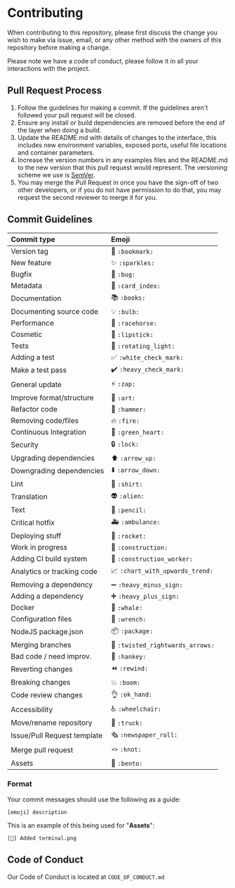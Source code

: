 # Contributing

When contributing to this repository, please first discuss the change you wish to make via issue,
email, or any other method with the owners of this repository before making a change. 

Please note we have a code of conduct, please follow it in all your interactions with the project.

## Pull Request Process

1. Follow the guidelines for making a commit. If the guidelines aren't followed your pull request will be closed.
2. Ensure any install or build dependencies are removed before the end of the layer when doing a build.
3. Update the README.md with details of changes to the interface, this includes new environment variables, exposed ports, useful file locations and container parameters.
4. Increase the version numbers in any examples files and the README.md to the new version that this pull request would represent. The versioning scheme we use is [SemVer](http://semver.org/).
5. You may merge the Pull Request in once you have the sign-off of two other developers, or if you 
   do not have permission to do that, you may request the second reviewer to merge it for you.

## Commit Guidelines

|   Commit type               | Emoji                                                     |
|:----------------------------|:----------------------------------------------------------|
| Version tag                 | :bookmark: `:bookmark:`                                   |
| New feature                 | :sparkles: `:sparkles:`                                   |
| Bugfix                      | :bug: `:bug:`                                             |
| Metadata                    | :card_index: `:card_index:`                               |
| Documentation               | :books: `:books:`                                         |
| Documenting source code     | :bulb: `:bulb:`                                           |
| Performance                 | :racehorse: `:racehorse:`                                 |
| Cosmetic                    | :lipstick: `:lipstick:`                                   |
| Tests                       | :rotating_light: `:rotating_light:`                       |
| Adding a test               | :white_check_mark: `:white_check_mark:`                   |
| Make a test pass            | :heavy_check_mark: `:heavy_check_mark:`                   |
| General update              | :zap: `:zap:`                                             |
| Improve format/structure    | :art: `:art:`                                             |
| Refactor code               | :hammer: `:hammer:`                                       |
| Removing code/files         | :fire: `:fire:`                                           |
| Continuous Integration      | :green_heart: `:green_heart:`                             |
| Security                    | :lock: `:lock:`                                           |
| Upgrading dependencies      | :arrow_up: `:arrow_up:`                                   |
| Downgrading dependencies    | :arrow_down: `:arrow_down:`                               |
| Lint                        | :shirt: `:shirt:`                                         |
| Translation                 | :alien: `:alien:`                                         |
| Text                        | :pencil: `:pencil:`                                       |
| Critical hotfix             | :ambulance: `:ambulance:`                                 |
| Deploying stuff             | :rocket: `:rocket:`                                       |
| Work in progress            | :construction:  `:construction:`                          |
| Adding CI build system      | :construction_worker: `:construction_worker:`             |
| Analytics or tracking code  | :chart_with_upwards_trend: `:chart_with_upwards_trend:`   |
| Removing a dependency       | :heavy_minus_sign: `:heavy_minus_sign:`                   |
| Adding a dependency         | :heavy_plus_sign: `:heavy_plus_sign:`                     |
| Docker                      | :whale: `:whale:`                                         |
| Configuration files         | :wrench: `:wrench:`                                       |
| NodeJS package.json         | :package: `:package:`                                     |
| Merging branches            | :twisted_rightwards_arrows: `:twisted_rightwards_arrows:` |
| Bad code / need improv.     | :hankey: `:hankey:`                                       |
| Reverting changes           | :rewind: `:rewind:`                                       |
| Breaking changes            | :boom: `:boom:`                                           |
| Code review changes         | :ok_hand: `:ok_hand:`                                     |
| Accessibility               | :wheelchair: `:wheelchair:`                               |
| Move/rename repository      | :truck: `:truck:`                                         |
| Issue/Pull Request template | :newspaper_roll: `:newspaper_roll:`                       |
| Merge pull request          | :knot: `:knot:`                                           |
| Assets                      | :bento: `:bento:`                                         |

### Format

Your commit messages should use the following as a guide:
```
[emoji] description
```

This is an example of this being used for "**Assets**":
```
[🍱] Added terminal.png
```

## Code of Conduct

Our Code of Conduct is located at `CODE_OF_CONDUCT.md`